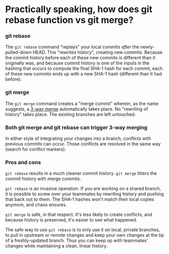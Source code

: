# Practically speaking, how does git rebase function vs git merge?

### git rebase
The `git rebase` command "replays" your local commits *after* the newly-pulled-down HEAD. This "rewrites history", creating new commits. Because the commit history before each of these new commits is different than it originally was, and because commit history is one of the inputs in the hashing that occurs to compute the final SHA-1 hash for each commit, each of these new commits ends up with a new SHA-1 hash (different than it had before). 

### git merge
The `git merge` command creates a "merge commit" wherein, as the name suggests, a [3-way merge](http://www.drdobbs.com/tools/three-way-merging-a-look-under-the-hood/240164902) automatically takes place. No "rewriting of history" takes place. The existing branches are left untouched.

### Both git merge and git rebase can trigger 3-way merging
In either style of integrating your changes into a branch, conflicts with previous commits can occur. Those conflicts are resolved in the same way (search for conflict markers).

### Pros and cons

`git rebase` results in a much cleaner commit history. `git merge` litters the commit history with merge commits.

`git rebase` is an invasive operation. If you are working on a shared branch, it is possible to screw over your teammates by rewriting history and pushing that back out to them. The SHA-1 hashes won't match their local copies anymore, and chaos ensures. 

`git merge` is safe, in that respect. It's less likely to create conflicts, and because history is preserved, it's easier to see what happened.

The safe way to use `git rebase` is to only use it on local, private branches, to pull in upstream or remote changes and keep your own changes at the tip of a freshly-updated branch. Thus you can keep up with teammates' changes while maintaining a clean, linear history. 

